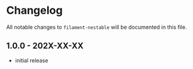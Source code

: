 # Changelog

All notable changes to `filament-nestable` will be documented in this file.

## 1.0.0 - 202X-XX-XX

- initial release
